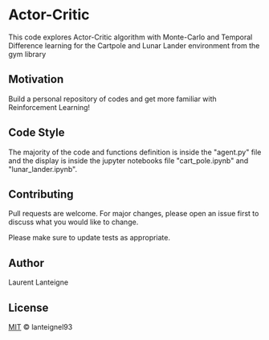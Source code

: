 # Actor-Critic

This code explores Actor-Critic algorithm with Monte-Carlo and Temporal Difference learning for the Cartpole and Lunar Lander environment from the gym library
## Motivation

Build a personal repository of codes and get more familiar with Reinforcement Learning! 

## Code Style

The majority of the code and functions definition is inside the "agent.py" file and the display is inside the jupyter notebooks file "cart_pole.ipynb" and "lunar_lander.ipynb".

## Contributing
Pull requests are welcome. For major changes, please open an issue first to discuss what you would like to change.

Please make sure to update tests as appropriate.

## Author 
Laurent Lanteigne
## License
[MIT](https://choosealicense.com/licenses/mit/) © lanteignel93